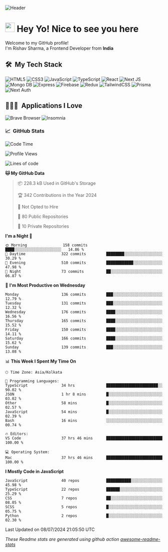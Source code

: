 ![Header](https://github.com/0xrishavsharma/0xrishavsharma/assets/63146727/d1ced55d-0def-4c32-8adf-552853988438)


<h1>
  <img src="https://emojis.slackmojis.com/emojis/images/1531849430/4246/blob-sunglasses.gif?1531849430" width="30"/> 
  Hey Yo! Nice to see you here 
<!--   <img src="https://user-images.githubusercontent.com/18350557/176309783-0785949b-9127-417c-8b55-ab5a4333674e.gif" width="30"/>  -->
</h1> 

<p>Welcome to my GitHub profile! </br> I'm Rishav Sharma, a Frontend Developer from <b>India</b>
<h2> 🛠 &nbsp;My Tech Stack</h3>

  ![HTML5](https://img.shields.io/badge/html5-%23E34F26.svg?style=for-the-badge&logo=html5&logoColor=white)
  ![CSS3](https://img.shields.io/badge/css3-%231572B6.svg?style=for-the-badge&logo=css3&logoColor=white)
  ![JavaScript](https://img.shields.io/badge/javascript-%23323330.svg?style=for-the-badge&logo=javascript&logoColor=%23F7DF1E)
  ![TypeScript](https://img.shields.io/badge/typescript-%23007ACC.svg?style=for-the-badge&logo=typescript&logoColor=white)
  ![React](https://img.shields.io/badge/react-%2320232a.svg?style=for-the-badge&logo=react&logoColor=%2361DAFB)
  ![Next JS](https://img.shields.io/badge/Next-black?style=for-the-badge&logo=next.js&logoColor=white)
  ![Mongo DB](https://img.shields.io/badge/MongoDB-13AA52?style=for-the-badge&logo=next.js&logoColor=white)
  ![Express](https://img.shields.io/badge/Express-1D1F21?style=for-the-badge&logo=express&logoColor=white)
  ![Firebase](https://img.shields.io/badge/Firebase-039BE5?style=for-the-badge&logo=Firebase&logoColor=white)
  ![Redux](https://img.shields.io/badge/redux-%23593d88.svg?style=for-the-badge&logo=redux&logoColor=white)
  ![TailwindCSS](https://img.shields.io/badge/tailwindcss-%2338B2AC.svg?style=for-the-badge&logo=tailwind-css&logoColor=white)
  ![Prisma](https://img.shields.io/badge/Prisma-3982CE?style=for-the-badge&logo=Prisma&logoColor=white)
  ![Next Auth](https://img.shields.io/badge/next--auth-3982CE?style=for-the-badge&logo=auth&logoColor=white)

<h2> 👨🏻‍💻 &nbsp;Applications I Love </h3>

  ![Brave Browser](https://img.shields.io/badge/-Brave_Browser-FB542B?style=for-the-badge&logo=brave&logoColor=white)
  ![Insomnia](https://img.shields.io/badge/-Insomnia-5849BE?style=for-the-badge&logo=insomnia&logoColor=white)


<h3> 📈 &nbsp;GitHub Stats </h3>

<!--START_SECTION:waka-->
![Code Time](http://img.shields.io/badge/Code%20Time-196%20hrs%2018%20mins-blue)

![Profile Views](http://img.shields.io/badge/Profile%20Views-0-blue)

![Lines of code](https://img.shields.io/badge/From%20Hello%20World%20I%27ve%20Written-8.3%20million%20lines%20of%20code-blue)

**🐱 My GitHub Data** 

> 📦 228.3 kB Used in GitHub's Storage 
 > 
> 🏆 342 Contributions in the Year 2024
 > 
> 🚫 Not Opted to Hire
 > 
> 📜 80 Public Repositories 
 > 
> 🔑 10 Private Repositories 
 > 
**I'm a Night 🦉** 

```text
🌞 Morning                158 commits         ████░░░░░░░░░░░░░░░░░░░░░   14.86 % 
🌆 Daytime                322 commits         ████████░░░░░░░░░░░░░░░░░   30.29 % 
🌃 Evening                510 commits         ████████████░░░░░░░░░░░░░   47.98 % 
🌙 Night                  73 commits          ██░░░░░░░░░░░░░░░░░░░░░░░   06.87 % 
```
📅 **I'm Most Productive on Wednesday** 

```text
Monday                   136 commits         ███░░░░░░░░░░░░░░░░░░░░░░   12.79 % 
Tuesday                  131 commits         ███░░░░░░░░░░░░░░░░░░░░░░   12.32 % 
Wednesday                176 commits         ████░░░░░░░░░░░░░░░░░░░░░   16.56 % 
Thursday                 165 commits         ████░░░░░░░░░░░░░░░░░░░░░   15.52 % 
Friday                   150 commits         ████░░░░░░░░░░░░░░░░░░░░░   14.11 % 
Saturday                 166 commits         ████░░░░░░░░░░░░░░░░░░░░░   15.62 % 
Sunday                   139 commits         ███░░░░░░░░░░░░░░░░░░░░░░   13.08 % 
```


📊 **This Week I Spent My Time On** 

```text
🕑︎ Time Zone: Asia/Kolkata

💬 Programming Languages: 
TypeScript               34 hrs              ███████████████████████░░   90.02 % 
JSON                     1 hr 8 mins         █░░░░░░░░░░░░░░░░░░░░░░░░   03.02 % 
Other                    58 mins             █░░░░░░░░░░░░░░░░░░░░░░░░   02.57 % 
JavaScript               54 mins             █░░░░░░░░░░░░░░░░░░░░░░░░   02.39 % 
Bash                     16 mins             ░░░░░░░░░░░░░░░░░░░░░░░░░   00.74 % 

🔥 Editors: 
VS Code                  37 hrs 46 mins      █████████████████████████   100.00 % 

💻 Operating System: 
Mac                      37 hrs 46 mins      █████████████████████████   100.00 % 
```

**I Mostly Code in JavaScript** 

```text
JavaScript               40 repos            ███████████░░░░░░░░░░░░░░   45.98 % 
TypeScript               22 repos            ██████░░░░░░░░░░░░░░░░░░░   25.29 % 
CSS                      7 repos             ██░░░░░░░░░░░░░░░░░░░░░░░   08.05 % 
SCSS                     5 repos             █░░░░░░░░░░░░░░░░░░░░░░░░   05.75 % 
Python                   2 repos             █░░░░░░░░░░░░░░░░░░░░░░░░   02.30 % 
```




 Last Updated on 08/07/2024 21:05:50 UTC
<!--END_SECTION:waka-->
*These Readme stats are generated using github action [awesome-readme-stats](https://github.com/anmol098/waka-readme-stats)*
